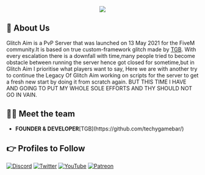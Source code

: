 
<p align="center">
  <img src="https://media.discordapp.net/attachments/840436193559707648/1223163225135386674/standard.gif?ex=6618da86&is=66066586&hm=1e92ae29440e9197abb9969bde894af48f9d991c9762d2e9259ac3ab1d8fd3ac&=&width=1440&height=83">
</p>


## 👋  About Us
Glitch Aim is a PvP Server that was launched on 13 May 2021 for the FiveM community.It is based on true custom-framework glitch made by [TGB](https://github.com/techygamebar/).
With every escalation there is a downfall with time,many people tried to become obstacle between running the server hence got closed for sometime,but in Glitch Aim I prioritise what players want to say, Here we are with another try to continue the Legacy Of Glitch Aim 
working on scripts for the server to get a fresh new start by doing it from scratch again. BUT THIS TIME I HAVE AND GOING TO PUT MY WHOLE SOLE EFFORTS AND THY SHOULD NOT GO IN VAIN.

## 👨‍💻 Meet the team
<p align="center">
  <ul>
    <li><b>FOUNDER & DEVELOPER</b>[TGB](https://github.com/techygamebar/)</li>
  </ul>
</p>

## 👉 Profiles to Follow

[![Discord](https://img.shields.io/badge/Discord-%237289DA.svg?style=for-the-badge&logo=discord&logoColor=white)](https://discord.gg/glitchaim)
[![Twitter](https://img.shields.io/badge/Twitter-%231DA1F2.svg?style=for-the-badge&logo=Twitter&logoColor=white)](https://twitter.com/glitchaim)
[![YouTube](https://img.shields.io/badge/YouTube-%23FF0000.svg?style=for-the-badge&logo=YouTube&logoColor=white)](https://www.youtube.com/@GlitchAimIndia)
[![Patreon](https://img.shields.io/badge/Patreon-F96854?style=for-the-badge&logo=patreon&logoColor=white)](https://patreon.com/techygamebar)
